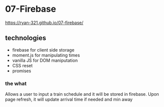 # 07-Firebase


https://ryan-321.github.io/07-firebase/

## technologies
 - firebase for client side storage
 - moment.js for manipulating times
 - vanilla JS for DOM maniputation
 - CSS reset
 - promises

### the what

Allows a user to input a train schedule and it will be stored in firebase.  Upon page refresh, it will update arrival time if needed and min away
